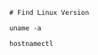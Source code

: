 <!-- TITLE: Uname -->
<!-- SUBTITLE: A quick summary of Uname -->

	# Find Linux Version
	
	uname -a
	
	hostnamectl